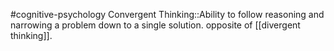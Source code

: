 #cognitive-psychology 
Convergent Thinking::Ability to follow reasoning and narrowing a problem down to a single solution. opposite of [[divergent thinking]]. 
<!--SR:!2024-04-17,8,250-->